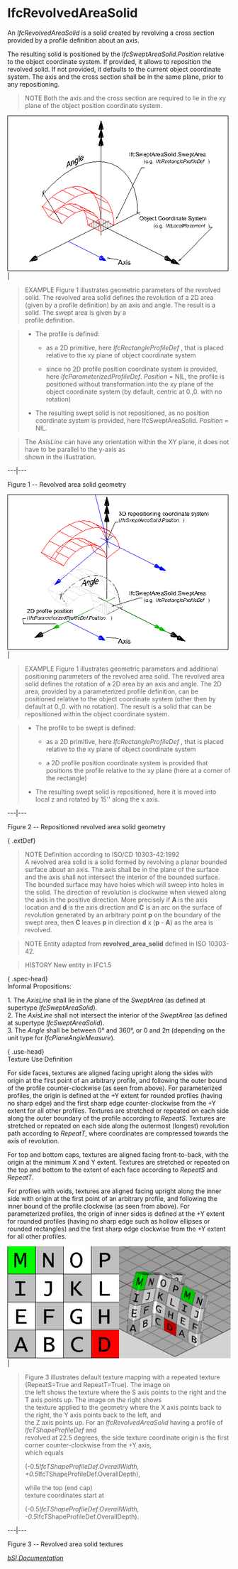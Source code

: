 IfcRevolvedAreaSolid
====================
An _IfcRevolvedAreaSolid_ is a solid created by revolving a cross section
provided by a profile definition about an axis.  
  
The resulting solid is positioned by the _IfcSweptAreaSolid_._Position_
relative to the object coordinate system. If provided, it allows to reposition
the revolved solid. If not provided, it defaults to the current object
coordinate system. The axis and the cross section shall be in the same plane,
prior to any repositioning.  
  
> NOTE  Both the axis and the cross section are required to lie in the xy
> plane of the object position coordinate system.  
  
  
  
![revolved area solid](../figures/ifcrevolvedareasolid-fig1.png)  
|

> EXAMPLE  Figure 1 illustrates geometric parameters of the revolved solid.
> The revolved area solid defines the revolution of a 2D area (given by a
> profile definition) by an axis and angle. The result is a solid. The swept
> area is given by a  
> profile definition.

  

>  
>
>
>  
>
>   * The profile is defined:  
>
>     * as a 2D primitive, here _IfcRectangleProfileDef_ , that is placed
> relative to the xy plane of object coordinate system
>  
>
>     * since no 2D profile position coordinate system is provided, here
> _IfcParameterizedProfileDef_. _Position_ = NIL, the profile is positioned
> without transformation into the xy plane of the object coordinate system (by
> default, centric at 0.,0. with no rotation)
>  
>  
>
>   * The resulting swept solid is not repositioned, as no position coordinate
> system is provided, here IfcSweptAreaSolid. _Position_ = NIL.
>  
>
  
>

  

> The _AxisLine_ can have any orientation within the XY plane, it does not
> have to be parallel to the y-axis as  
> shown in the illustration.

  
  
  
---|---  
  
  
  

Figure 1 -- Revolved area solid geometry

  
  
  
  
  
  
  
  
![revolved area solid](../figures/ifcrevolvedareasolid-fig2.png)  
|

> EXAMPLE  Figure 1 illustrates geometric parameters and additional
> positioning parameters of the revolved area solid. The revolved area solid
> defines the rotation of a 2D area by an axis and angle. The 2D area,
> provided by a parameterized profile definition, can be positioned relative
> to the object coordinate system (other then by default at 0.,0. with no
> rotation). The result is a solid that can be repositioned within the object
> coordinate system.

  

>  
>
>   * The profile to be swept is defined:  
>  
>
>     * as a 2D primitive, here _IfcRectangleProfileDef_ , that is placed
> relative to the xy plane of object coordinate system
>  
>
>     * a 2D profile position coordinate system is provided that positions the
> profile relative to the xy plane (here at a corner of the rectangle)
>  
>
>  
>
>   * The resulting swept solid is repositioned, here it is moved into local z
> and rotated by 15'' along the x axis.
>  
>

  
  
  
---|---  
  
  
  

Figure 2 -- Repositioned revolved area solid geometry

  
  
  
  
  
  
{ .extDef}  
> NOTE  Definition according to ISO/CD 10303-42:1992  
> A revolved area solid is a solid formed by revolving a planar bounded
> surface about an axis. The axis shall be in the plane of the surface and the
> axis shall not intersect the interior of the bounded surface. The bounded
> surface may have holes which will sweep into holes in the solid. The
> direction of revolution is clockwise when viewed along the axis in the
> positive direction. More precisely if **A** is the axis location and **d**
> is the axis direction and **C** is an arc on the surface of revolution
> generated by an arbitrary point **p** on the boundary of the swept area,
> then **C** leaves **p** in direction **d** x (**p** - **A**) as the area is
> revolved.  
  
> NOTE  Entity adapted from **revolved_area_solid** defined in ISO 10303-42.  
  
> HISTORY  New entity in IFC1.5  
  
{ .spec-head}  
Informal Propositions:  
  
1\. The _AxisLine_ shall lie in the plane of the _SweptArea_ (as defined at
supertype _IfcSweptAreaSolid_).  
2\. The _AxisLine_ shall not intersect the interior of the _SweptArea_ (as
defined at supertype _IfcSweptAreaSolid_).  
3\. The _Angle_ shall be between 0° and 360°, or 0 and 2π (depending on the
unit type for _IfcPlaneAngleMeasure_).  
  
{ .use-head}  
Texture Use Definition  
  
For side faces, textures are aligned facing upright along the sides with
origin at the first point of an arbitrary profile, and following the outer
bound of the profile counter-clockwise (as seen from above). For parameterized
profiles, the origin is defined at the +Y extent for rounded profiles (having
no sharp edge) and the first sharp edge counter-clockwise from the +Y extent
for all other profiles. Textures are stretched or repeated on each side along
the outer boundary of the profile according to _RepeatS_. Textures are
stretched or repeated on each side along the outermost (longest) revolution
path according to _RepeatT_, where coordinates are compressed towards the axis
of revolution.  
  
For top and bottom caps, textures are aligned facing front-to-back, with the
origin at the minimum X and Y extent. Textures are stretched or repeated on
the top and bottom to the extent of each face according to _RepeatS_ and
_RepeatT_.  
  
For profiles with voids, textures are aligned facing upright along the inner
side with origin at the first point of an arbitrary profile, and following the
inner bound of the profile clockwise (as seen from above). For parameterized
profiles, the origin of inner sides is defined at the +Y extent for rounded
profiles (having no sharp edge such as hollow ellipses or rounded rectangles)
and the first sharp edge clockwise from the +Y extent for all other profiles.  
  
  
  
![texture](../figures/ifcrevolvedareasolid-texture.png)  
|  

> Figure 3 illustrates default texture mapping with a repeated texture
> (RepeatS=True and RepeatT=True). The image on  
> the left shows the texture where the S axis points to the right and the T
> axis points up. The image on the right shows  
> the texture applied to the geometry where the X axis points back to the
> right, the Y axis points back to the left, and  
> the Z axis points up. For an _IfcRevolvedAreaSolid_ having a profile of
> _IfcTShapeProfileDef_ and  
> revolved at 22.5 degrees, the side texture coordinate origin is the first
> corner counter-clockwise from the +Y axis,  
> which equals  
>  
> (-0.5*IfcTShapeProfileDef.OverallWidth,
> +0.5*IfcTShapeProfileDef.OverallDepth),  
>  
>  while the top (end cap)  
> texture coordinates start at  
>  
> (-0.5*IfcTShapeProfileDef.OverallWidth,
> -0.5*IfcTShapeProfileDef.OverallDepth).

  
  
  
---|---  
  
  
  

Figure 3 -- Revolved area solid textures

  
  
  
  
  
[ _bSI
Documentation_](https://standards.buildingsmart.org/IFC/DEV/IFC4_2/FINAL/HTML/schema/ifcgeometricmodelresource/lexical/ifcrevolvedareasolid.htm)


